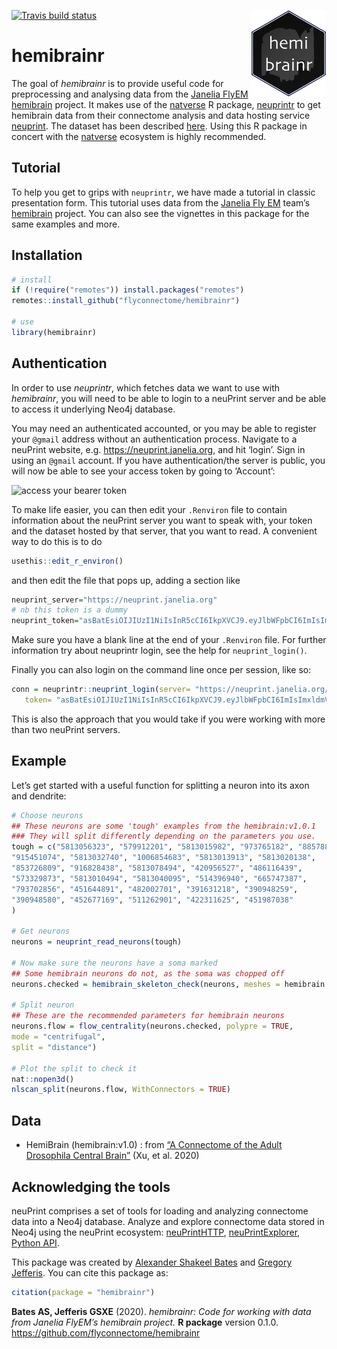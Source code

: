 <!-- README.md is generated from README.Rmd. Please edit that file -->
<!-- badges: start -->
<img src="man/figures/logo.svg" align="right" height="139" /> [![Travis
build
status](https://travis-ci.org/flyconnectome/hemibrainr.svg?branch=master)](https://travis-ci.org/flyconnectome/hemibrainr)
<!-- badges: end -->

hemibrainr
==========

The goal of *hemibrainr* is to provide useful code for preprocessing and
analysing data from the [Janelia FlyEM
hemibrain](https://www.janelia.org/project-team/flyem) project. It makes
use of the [natverse](https://github.com/natverse) R package,
[neuprintr](https://github.com/natverse/neuprintr) to get hemibrain data
from their connectome analysis and data hosting service
[neuprint](https://github.com/connectome-neuprint/neuPrint). The dataset
has been described
[here]((https://www.biorxiv.org/content/10.1101/2020.01.21.911859v1)).
Using this R package in concert with the
[natverse](https://github.com/natverse/natverse) ecosystem is highly
recommended.

Tutorial
--------

To help you get to grips with `neuprintr`, we have made a tutorial in
classic presentation form. This tutorial uses data from the [Janelia Fly
EM](https://www.janelia.org/project-team/flyem) team’s
[hemibrain](https://www.biorxiv.org/content/10.1101/2020.01.21.911859v1)
project. You can also see the vignettes in this package for the same
examples and more.

Installation
------------

``` r
# install
if (!require("remotes")) install.packages("remotes")
remotes::install_github("flyconnectome/hemibrainr")

# use 
library(hemibrainr)
```

Authentication
--------------

In order to use *neuprintr*, which fetches data we want to use with
*hemibrainr*, you will need to be able to login to a neuPrint server and
be able to access it underlying Neo4j database.

You may need an authenticated accounted, or you may be able to register
your `@gmail` address without an authentication process. Navigate to a
neuPrint website,
e.g. <a href="https://neuprint.janelia.org" class="uri">https://neuprint.janelia.org</a>,
and hit ‘login’. Sign in using an `@gmail` account. If you have
authentication/the server is public, you will now be able to see your
access token by going to ‘Account’:

![access your bearer
token](https://raw.githubusercontent.com/natverse/neuprintr/master/inst/images/bearertoken.png)

To make life easier, you can then edit your `.Renviron` file to contain
information about the neuPrint server you want to speak with, your token
and the dataset hosted by that server, that you want to read. A
convenient way to do this is to do

``` r
usethis::edit_r_environ()
```

and then edit the file that pops up, adding a section like

``` r
neuprint_server="https://neuprint.janelia.org"
# nb this token is a dummy
neuprint_token="asBatEsiOIJIUzI1NiIsInR5cCI6IkpXVCJ9.eyJlbWFpbCI6ImIsImxldmVsIjoicmVhZHdyaXRlIiwiaW1hZ2UtdXJsIjoiaHR0cHM7Ly9saDQuZ29vZ2xldXNlcmNvbnRlbnQuY29tLy1QeFVrTFZtbHdmcy9BQUFBQUFBQUFBDD9BQUFBQUFBQUFBQS9BQ0hpM3JleFZMeEI4Nl9FT1asb0dyMnV0QjJBcFJSZlI6MTczMjc1MjU2HH0.jhh1nMDBPl5A1HYKcszXM518NZeAhZG9jKy3hzVOWEU"
```

Make sure you have a blank line at the end of your `.Renviron` file. For
further information try about neuprintr login, see the help for
`neuprint_login()`.

Finally you can also login on the command line once per session, like
so:

``` r
conn = neuprintr::neuprint_login(server= "https://neuprint.janelia.org/",
   token= "asBatEsiOIJIUzI1NiIsInR5cCI6IkpXVCJ9.eyJlbWFpbCI6ImIsImxldmVsIjoicmVhZHdyaXRlIiwiaW1hZ2UtdXJsIjoiaHR0cHM7Ly9saDQuZ29vZ2xldXNlcmNvbnRlbnQuY29tLy1QeFVrTFZtbHdmcy9BQUFBQUFBQUFBDD9BQUFBQUFBQUFBQS9BQ0hpM3JleFZMeEI4Nl9FT1asb0dyMnV0QjJBcFJSZlI6MTczMjc1MjU2HH0.jhh1nMDBPl5A1HYKcszXM518NZeAhZG9jKy3hzVOWEU")
```

This is also the approach that you would take if you were working with
more than two neuPrint servers.

Example
-------

Let’s get started with a useful function for splitting a neuron into its
axon and dendrite:

``` r
# Choose neurons
## These neurons are some 'tough' examples from the hemibrain:v1.0.1
### They will split differently depending on the parameters you use.
tough = c("5813056323", "579912201", "5813015982", "973765182", "885788485",
"915451074", "5813032740", "1006854683", "5813013913", "5813020138",
"853726809", "916828438", "5813078494", "420956527", "486116439",
"573329873", "5813010494", "5813040095", "514396940", "665747387",
"793702856", "451644891", "482002701", "391631218", "390948259",
"390948580", "452677169", "511262901", "422311625", "451987038"
)

# Get neurons
neurons = neuprint_read_neurons(tough)

# Now make sure the neurons have a soma marked
## Some hemibrain neurons do not, as the soma was chopped off
neurons.checked = hemibrain_skeleton_check(neurons, meshes = hemibrain.rois)

# Split neuron
## These are the recommended parameters for hemibrain neurons
neurons.flow = flow_centrality(neurons.checked, polypre = TRUE,
mode = "centrifugal",
split = "distance")

# Plot the split to check it
nat::nopen3d()
nlscan_split(neurons.flow, WithConnectors = TRUE)
```

Data
----

-   HemiBrain (hemibrain:v1.0) : from [“A Connectome of the Adult
    Drosophila Central
    Brain”](https://www.biorxiv.org/content/10.1101/2020.01.21.911859v1)
    (Xu, et al. 2020)

Acknowledging the tools
-----------------------

neuPrint comprises a set of tools for loading and analyzing connectome
data into a Neo4j database. Analyze and explore connectome data stored
in Neo4j using the neuPrint ecosystem:
[neuPrintHTTP](https://github.com/connectome-neuprint/neuPrintHTTP),
[neuPrintExplorer](https://github.com/connectome-neuprint/neuPrintExplorer),
[Python API](https://github.com/connectome-neuprint/neuprint-python).

This package was created by [Alexander Shakeel
Bates](https://scholar.google.com/citations?user=BOVTiXIAAAAJ&hl=en) and
[Gregory Jefferis](https://en.wikipedia.org/wiki/Gregory_Jefferis). You
can cite this package as:

``` r
citation(package = "hemibrainr")
```

**Bates AS, Jefferis GSXE** (2020). *hemibrainr: Code for working with
data from Janelia FlyEM’s hemibrain project.* **R package** version
0.1.0.
<a href="https://github.com/flyconnectome/hemibrainr" class="uri">https://github.com/flyconnectome/hemibrainr</a>
